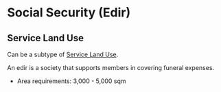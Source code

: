 # Social Security (Edir)

## Service Land Use
Can be a subtype of [Service Land Use]().

An edir is a society that supports members in covering funeral expenses.

* Area requirements: 3,000 - 5,000 sqm